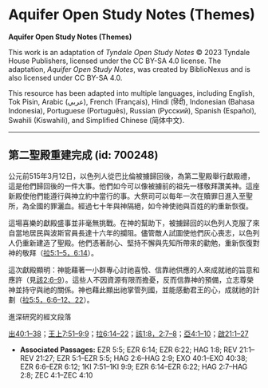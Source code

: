 # Aquifer Open Study Notes (Themes)

**Aquifer Open Study Notes (Themes)**

This work is an adaptation of *Tyndale Open Study Notes* © 2023 Tyndale House Publishers, licensed under the CC BY\-SA 4\.0 license. The adaptation, *Aquifer Open Study Notes*, was created by BiblioNexus and is also licensed under CC BY\-SA 4\.0\.

This resource has been adapted into multiple languages, including English, Tok Pisin, Arabic (عربي), French (Français), Hindi (हिंदी), Indonesian (Bahasa Indonesia), Portuguese (Português), Russian (Русский), Spanish (Español), Swahili (Kiswahili), and Simplified Chinese (简体中文).



--------------------------------

## 第二聖殿重建完成 (id: 700248)

公元前515年3月12日，以色列人從巴比倫被擄歸回後，為第二聖殿舉行獻殿禮，這是他們歸回後的一件大事。他們如今可以像被擄前的祖先一樣敬拜讚美神。這座新殿使他們能遵行與神立約中當行的事。大祭司可以每年一次在贖罪日進入至聖所，為全國的罪灑血。經過七十年與神隔絕，如今神使祂與百姓的約重新恢復。

這場喜樂的獻殿盛事並非毫無挑戰。在神的幫助下，被擄歸回的以色列人克服了來自當地居民與波斯官員長達十六年的攔阻。儘管敵人試圖使他們灰心喪志，以色列人仍重新建造了聖殿。他們憑著耐心、堅持不懈與先知所帶來的勸勉，重新恢復對神的敬拜（[拉5:1–5，](https://ref.ly/Ezra5:1-Ezra5:5)[6:14](https://ref.ly/Ezra6:14)）。

這次獻殿顯明：神能藉著一小群專心討祂喜悅、信靠祂供應的人來成就祂的旨意和應許（見[該2:6–9](https://ref.ly/Hag2:6-Hag2:9)）。這些人不因資源有限而擔憂，反而信靠神的預備，立志尊榮神並持守與祂的關係。神也藉此顯出祂掌管列國，並能感動君王的心，成就祂的計劃（[拉5:5，](https://ref.ly/Ezra5:5)[6:6–12、](https://ref.ly/Ezra6:6-Ezra6:12)[22](https://ref.ly/Ezra6:22)）。

進深研究的經文段落

[出40:1–38](https://ref.ly/Exod40:1-Exod40:38)；[王上7:51–9:9](https://ref.ly/1Kgs7:51-1Kgs9:9)；[拉6:14–22](https://ref.ly/Ezra6:14-Ezra6:22)；[該1:8，](https://ref.ly/Hag1:8)[2:7–8](https://ref.ly/Hag2:7-Hag2:8)；[亞4:1–10](https://ref.ly/Zech4:1-Zech4:10)；[啟21:1–27](https://ref.ly/Rev21:1-Rev21:27)

* **Associated Passages:** EZR 5:5; EZR 6:14; EZR 6:22; HAG 1:8; REV 21:1–REV 21:27; EZR 5:1–EZR 5:5; HAG 2:6–HAG 2:9; EXO 40:1–EXO 40:38; EZR 6:6–EZR 6:12; 1KI 7:51–1KI 9:9; EZR 6:14–EZR 6:22; HAG 2:7–HAG 2:8; ZEC 4:1–ZEC 4:10

